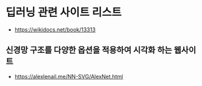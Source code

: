 # 딥러닝 관련 사이트 리스트
- https://wikidocs.net/book/13313

## 신경망 구조를 다양한 옵션을 적용하여 시각화 하는 웹사이트
- https://alexlenail.me/NN-SVG/AlexNet.html
